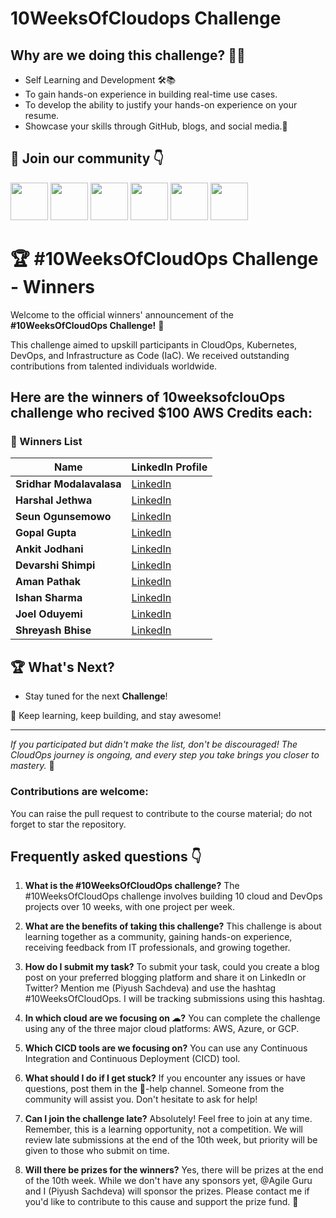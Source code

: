 # 10WeeksOfCloudops Challenge

## Why are we doing this challenge? 🤷‍♂️

- Self Learning and Development 🛠️📚
- To gain hands-on experience in building real-time use cases.
- To develop the ability to justify your hands-on experience on your resume.
- Showcase your skills through GitHub, blogs, and social media.🚀

## 🔗 Join our community 👇


<a href="https://youtube.com/@techtutorialswithpiyush"><img src="https://www.freeiconspng.com/thumbs/youtube-icon/video-youtube-icon--14.png" height="60px"></img></a>
<a href="https://discord.com/invite/FMtJ2bVRUE"><img src="https://img.icons8.com/color/2x/discord--v2.png" height="60px"></img></a>
<a href="https://github.com/piyushsachdeva/"><img src="https://user-images.githubusercontent.com/91791257/235086411-9ec7aa5e-c095-44ce-b9e6-57b3bc3fead2.png" height="60px"></img></a>
<a href="https://twitter.com/thecloudopscomm"><img src="https://i.postimg.cc/pVqVTNJd/X-logo.png" height="60px"></img></a>
<a href="https://www.linkedin.com/company/thecloudopscomm/"><img src="https://img.icons8.com/fluency/2x/linkedin.png" height="60px"></img></a>
<a href="https://www.instagram.com/techtutorialswithpiyush/"><img src="https://user-images.githubusercontent.com/91791257/235086447-47658b7b-71fa-4baf-830a-3ba9b3a76a47.png" height="60px"></img></a>


# 🏆 #10WeeksOfCloudOps Challenge - Winners

Welcome to the official winners' announcement of the **#10WeeksOfCloudOps Challenge!** 🎉

This challenge aimed to upskill participants in CloudOps, Kubernetes, DevOps, and Infrastructure as Code (IaC). We received outstanding contributions from talented individuals worldwide.

## Here are the winners of **10weeksofclouOps** challenge who recived $100 AWS Credits each:

### 🏅 Winners List

| Name                 | LinkedIn Profile                  
|----------------------|--------------------------------------------------|
| **Sridhar Modalavalasa** | [LinkedIn](https://www.linkedin.com/in/sridhar-modalavalasa-12b492173/) 
| **Harshal Jethwa**    | [LinkedIn](https://www.linkedin.com/in/harshaljethwa/)
| **Seun Ogunsemowo**   | [LinkedIn](https://www.linkedin.com/in/seun-ogunsemowo2077/) 
| **Gopal Gupta**       | [LinkedIn](https://www.linkedin.com/in/gopalgupta009/) 
| **Ankit Jodhani**     | [LinkedIn](https://www.linkedin.com/in/ankit-jodhani/) 
| **Devarshi Shimpi**   | [LinkedIn](https://www.linkedin.com/in/devarshi-shimpi) 
| **Aman Pathak**       | [LinkedIn](https://www.linkedin.com/in/aman-devops/) 
| **Ishan Sharma**      | [LinkedIn](https://www.linkedin.com/in/ishuar/) 
| **Joel Oduyemi**      | [LinkedIn](https://www.linkedin.com/in/joel-oduyemi/) 
| **Shreyash Bhise**    | [LinkedIn](https://www.linkedin.com/in/shreyash-bhise-909719239/) 

## 🏆 What's Next?
- Stay tuned for the next **Challenge**!

🚀 Keep learning, keep building, and stay awesome!

---

*If you participated but didn't make the list, don't be discouraged! The CloudOps journey is ongoing, and every step you take brings you closer to mastery.* 🌟

### Contributions are welcome:
You can raise the pull request to contribute to the course material; do not forget to star the repository.


## Frequently asked questions 👇

1) **What is the #10WeeksOfCloudOps challenge?**
   The #10WeeksOfCloudOps challenge involves building 10 cloud and DevOps projects over 10 weeks, with one project per week.

2) **What are the benefits of taking this challenge?**
   This challenge is about learning together as a community, gaining hands-on experience, receiving feedback from IT professionals, and growing together.

3) **How do I submit my task?**
   To submit your task, could you create a blog post on your preferred blogging platform and share it on LinkedIn or Twitter? Mention me (Piyush Sachdeva) and use the hashtag #10WeeksOfCloudOps. I will be tracking submissions using this hashtag.

4) **In which cloud are we focusing on ☁?**
   You can complete the challenge using any of the three major cloud platforms: AWS, Azure, or GCP.

5) **Which CICD tools are we focusing on?**
   You can use any Continuous Integration and Continuous Deployment (CICD) tool.

6) **What should I do if I get stuck?**
   If you encounter any issues or have questions, post them in the 📕-help channel. Someone from the community will assist you. Don't hesitate to ask for help!

7) **Can I join the challenge late?**
   Absolutely! Feel free to join at any time. Remember, this is a learning opportunity, not a competition. We will review late submissions at the end of the 10th week, but priority will be given to those who submit on time.

8) **Will there be prizes for the winners?**
   Yes, there will be prizes at the end of the 10th week. While we don't have any sponsors yet, @Agile Guru and I (Piyush Sachdeva) will sponsor the prizes. Please contact me if you'd like to contribute to this cause and support the prize fund. 🎁
